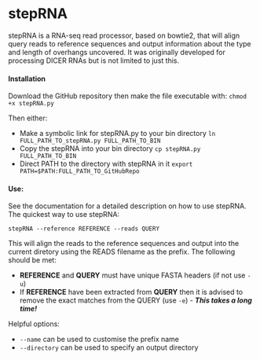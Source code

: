 # stepRNA

stepRNA is a RNA-seq read processor, based on bowtie2, that will align query reads to reference sequences and output information about the type and length of overhangs uncovered. It was originally developed for processing DICER RNAs but is not limited to just this.

#### Installation

Download the GitHub repository then make the file executable with:
```chmod +x stepRNA.py```

Then either:
- Make a symbolic link for stepRNA.py to your bin directory
```ln FULL_PATH_TO_stepRNA.py FULL_PATH_TO_BIN```
- Copy the stepRNA into your bin directory
```cp stepRNA.py FULL_PATH_TO_BIN```
- Direct PATH to the directory with stepRNA in it
```export PATH=$PATH:FULL_PATH_TO_GitHubRepo```

#### Use:
See the documentation for a detailed description on how to use stepRNA.
The quickest way to use stepRNA:

```stepRNA --reference REFERENCE --reads QUERY```
 
This will align the reads to the reference sequences and output into the current diretory using the READS filename as the prefix. The following should be met:
- **REFERENCE** and **QUERY** must have unique FASTA headers (if not use ```-u```)
- If **REFERENCE** have been extracted from **QUERY** then it is advised to remove the exact matches from the QUERY (use ```-e```) - ***This takes a long time!***

Helpful options:
- ```--name``` can be used to customise the prefix name
- ```--directory``` can be used to specify an output directory
